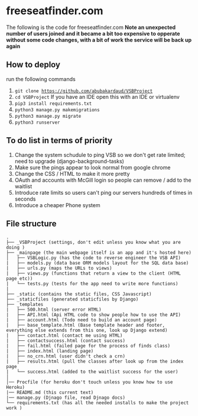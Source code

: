 # freeseatfinder.com

The following is the code for freeseatfinder.com <b> Note an unexpected number of users joined and it became a bit too expensive to opperate without some code changes, with a bit of work the service will be back up again</b> 


##  How to deploy  
run the following commands

1. <code>git clone https://github.com/abubakardaud/VSBProject</code>
2. <code>cd VSBProject</code> If you have an IDE open this with an IDE or virtualenv
3. <code>pip3 install requirements.txt</code>
4. <code>python3 manage.py makemigrations</code>
5. <code>python3 manage.py migrate</code>
5. <code>python3 runserver</code>

## To do list in terms of priority 

1. Change the system schudule to ping VSB so we don't get rate limited; need to upgrade (django-background-tasks) 
2. Make sure the pings appear to look normal from google chrome
3. Change the CSS / HTML to make it more pretty
4. OAuth and accounts with McGill login so people can remove / add to the waitlist 
5. Introduce rate limits so users can't ping our servers hundreds of times in seconds
6. Introduce a cheaper Phone system 

## File structure  

```
.
├── _VSBProject (settings, don't edit unless you know what you are doing )
├── _mainpage (the main webpage itself is an app and it's hosted here)
│   ├── VSBLogic.py (has the code to reverse engineer the VSB API) 
|   ├── models.py (data base ORM models layout for the SQL data base) 
|   ├── urls.py (maps the URLs to views)
|   ├── views.py (functions that return a view to the client (HTML page etc))
|   └── tests.py (tests for the app need to write more functions)   
|   
├── _static (contains the static files, CSS Javascript)
├── _staticfiles (generated staticfiles by Django)
├── _templates
|   ├── 500.html (server error HTML)
|   ├── API.html (Api HTML code to show people how to use the API)
|   ├── account.html (Todo need to build an account page)
|   ├── base_template.html (Base template header and footer, everything else extends from this one, look up Django extend)
|   ├── contact.html (contact me using HTML)
|   ├── contactsuccess.html (contact success)
|   ├── fail.html (failed page for the process of finds class)
|   ├── index.html (landing page)
|   ├── no_crn.html (user didn't check a crn)
|   ├── results.html (pull the classes after look up from the index page 
|   └── success.html (added to the waitlist success for the user)
│   
│── Procfile (for heroku don't touch unless you know how to use Heroku)
|── README.md (this current text)
|── manage.py (Djnago file, read Djnago docs)
└── requirements.txt (has all the needed installs to make the project work ) 
```



